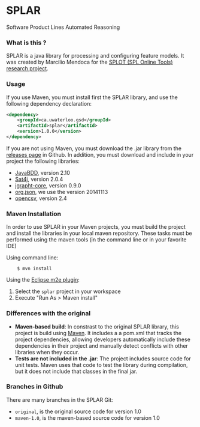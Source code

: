 # SPLAR
Software Product Lines Automated Reasoning 

### What is this ?

SPLAR is a java library for processing and configuring feature models. It was created by Marcilio Mendoca for the [SPLOT (SPL Online Tools) research project](http://www.splot-research.org).

### Usage

If you use Maven, you must install first the SPLAR library, and use the following dependency declaration:

```xml
<dependency>
	<groupId>ca.uwaterloo.gsd</groupId>
	<artifactId>splar</artifactId>
	<version>1.0.0</version>
</dependency>
```

If you are not using Maven, you must download the .jar library from the [releases page](https://github.com/ticsw/splar/releases/tag/1.0) in Github. In addition, you must download and include in your project the following libraries:

* [JavaBDD](http://javabdd.sourceforge.net/), version 2.10
* [Sat4j](http://www.sat4j.org/), version 2.0.4
* [jgrapht-core](http://jgrapht.org/), version 0.9.0
* [org.json](https://github.com/douglascrockford/JSON-java), we use the version 20141113
* [opencsv](http://opencsv.sourceforge.net/), version 2.4

### Maven Installation

In order to use SPLAR in your Maven projects, you must build the project and install the libraries in your local maven repository. These tasks must be performed using the maven tools (in the command line or in your favorite IDE)

Using command line:
```
    $ mvn install
```

Using the [Eclipse m2e plugin](http://eclipse.org/m2e/):

1. Select the ``splar`` project in your workspace
2. Execute "Run As > Maven install"


### Differences with the original

* **Maven-based build**: In constrast to the original SPLAR library, this project is build using [Maven](http://maven.apache.org/). It includes a a pom.xml that tracks the project dependencies, allowing developers automatically include these dependencies in their project and manually detect conflicts with other libraries when they occur.
* **Tests are not included in the .jar**: The project includes source code for unit tests. Maven uses that code to test the library during compilation, but it does not include that classes in the final jar.


### Branches in Github

There are many branches in the SPLAR Git:

* ``original``, is the original source code for version 1.0
* ``maven-1.0``, is the maven-based source code for version 1.0